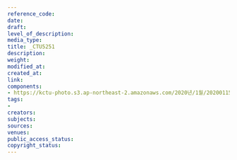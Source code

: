 ```yaml
---
reference_code: 
date: 
draft: 
level_of_description: 
media_type: 
title: _CTU5251
description: 
weight: 
modified_at: 
created_at: 
link: 
components:
- https://kctu-photo.s3.ap-northeast-2.amazonaws.com/2020년/1월/20200115_노동개악+분쇄!+노조+할+권리+쟁취!+영남대의료원+투쟁+승리!+민주노총+결의대회/_CTU5251.jpg
tags:
- 
creators: 
subjects: 
sources: 
venues: 
public_access_status: 
copyright_status: 
---
```

